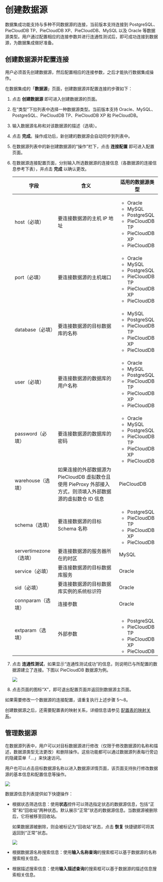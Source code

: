 # 创建数据源

数据集成功能支持与多种不同数据源的连接，当前版本支持连接到 PostgreSQL、PieCloudDB TP、PieCloudDB XP、PieCloudDB、MySQL 以及 Oracle 等数据源类型。用户通过配置相应的连接参数并进行连通性测试后，即可成功连接到数据源，为数据集成做好准备。

## 创建数据源并配置连接

用户必须首先创建数据源，然后配置相应的连接参数，之后才能执行数据集成操作。

在数据集成的「**数据源**」页面，创建数据源并配置连接的步骤如下：

1. 点击 **创建数据源** 即可进入创建数据源的页面。
2. 在“类型”下拉列表中选择一种数据源类型。当前版本支持 Oracle、MySQL、PostgreSQL、PieCloudDB TP、PieCloudDB XP 和 PieCloudDB。
3. 输入数据源名称和对该数据源的描述（选填）。
4. 点击 **完成**。操作成功后，新创建的数据源会自动同步到列表中。
5. 在数据源列表中的新创建数据源的“操作”栏下，点击 **连接配置** 即可进入配置页面。
6. 在数据源连接配置页面，分别输入所选数据源的连接信息（各数据源的连接信息参考下表），并点击 **完成** 以确认更改。

   |字段|含义|适用的数据源类型|
   |---|---|---|
   | host（必填）| 要连接数据源的主机 IP 地址|<ul><li>Oracle</li><li>MySQL</li><li>PostgreSQL</li><li>PieCloudDB TP</li><li>PieCloudDB XP</li><li>PieCloudDB</li></ul>|
   | port（必填）| 要连接数据源的主机端口|<ul><li>Oracle</li><li>MySQL</li><li>PostgreSQL</li><li>PieCloudDB TP</li><li>PieCloudDB XP</li><li>PieCloudDB</li></ul>|
   | database（必填）| 要连接数据源的目标数据库的名称|<ul><li>MySQL</li><li>PostgreSQL</li><li>PieCloudDB TP</li><li>PieCloudDB XP</li><li>PieCloudDB</li></ul>|
   | user（必填）| 要连接数据源的数据库的用户名称|<ul><li>Oracle</li><li>MySQL</li><li>PostgreSQL</li><li>PieCloudDB TP</li><li>PieCloudDB XP</li><li>PieCloudDB</li></ul>|
   | password（必填）| 要连接数据源的数据库的密码|<ul><li>Oracle</li><li>MySQL</li><li>PostgreSQL</li><li>PieCloudDB TP</li><li>PieCloudDB XP</li><li>PieCloudDB</li></ul>|
   | warehouse（选填）|如果连接的外部数据源为 PieCloudDB 虛拟数仓且使用 PieProxy 外部接入方式，则须填入外部数据源的虛拟数仓 ID 信息|PieCloudDB|
   | schema（选填）|要连接数据源的目标 Schema 名称|<ul><li>PostgreSQL</li><li>PieCloudDB TP</li><li>PieCloudDB XP</li><li>PieCloudDB</li></ul>|选填项|
   | servertimezone （选填）|要连接数据源的服务器所在的时区 | MySQL | 
   | service（必填）|要连接数据源的目标数据库服务|Oracle|
   | sid（必填） |要连接数据源的目标数据库实例的系统标识符|Oracle|
   | connparam（选填） |连接参数|Oracle|
   | extparam（选填） |外部参数|<ul><li>PostgreSQL</li><li>PieCloudDB TP</li><li>PieCloudDB XP</li><li>PieCloudDB</li></ul>|

7. 点击 **连通性测试**，如果显示“连通性测试成功”的信息，则说明已与所配置的数据源建立了连接。下图以 PieCloudDB 数据源为例。

   <img src="https://pdb-doc.oss-cn-beijing.aliyuncs.com/dataflow/v2/connection-test.png" scope="external" />

8. 点击页面的图标“X”，即可退出配置页面并返回到数据源主页面。

<note type="tip">
    <p>如果需要修改一个数据源的连接配置，请重复执行上述步骤 5～8。</p>   
</note>

创建数据源之后，还需要配置表的映射关系，详细信息请参见 [配置表的映射关系](60.config-associated-tables.md)。

## 管理数据源

在数据源列表中，用户可以对目标数据源进行修改（仅限于修改数据源的名称和描述，数据源类型无法更改）和删除操作。这些功能都可以通过数据源列表每行旁边的隐藏菜单「…」来快速访问。

用户也可以点击目标数据源名称以进入数据源详情页面，该页面支持执行修改数据源的基本信息和配置信息等操作。

<img src="https://pdb-doc.oss-cn-beijing.aliyuncs.com/dataflow/v2/data-source-page1.png" scope="external" />

数据源信息列表提供如下快捷操作：
* 根据状态筛选信息：使用**状态**控件可以筛选指定状态的数据源信息，包括“正常”和“回收站”两种状态。默认展示“正常”状态的数据源信息。当数据源被删除后，它将被移至回收站。

  如果数据源被删除，则会被标记为“回收站”状态，点击 **恢复** 快捷键即可将其返回到“正常”状态。

  <img src="https://pdb-doc.oss-cn-beijing.aliyuncs.com/dataflow/v2/recycle-bin1.png" scope="external" />

* 根据数据源名称搜索信息：使用**输入名称查询**的搜索框可以基于数据源的名称搜索相关信息。
* 根据描述搜索信息：使用**输入描述查询**的搜索框可以基于数据源的描述信息搜索相关信息。